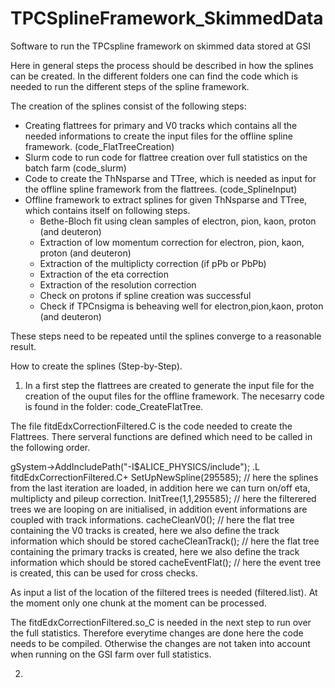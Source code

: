 # TPCSplineFramework_SkimmedData
Software to run the TPCspline framework on skimmed data stored at GSI

Here in general steps the process should be described in how the splines can be created. In the different folders one can find the code which is needed to run the different steps of the spline framework.

The creation of the splines consist of the following steps:
- Creating flattrees for primary and V0 tracks which contains all the needed informations to create the input files for the offline spline framework. (code_FlatTreeCreation)
- Slurm code to run code for flattree creation over full statistics on the batch farm (code_slurm)
- Code to create the ThNsparse and TTree, which is needed as input for the offline spline framework from the flattrees. (code_SplineInput)
- Offline framework to extract splines for given ThNsparse and TTree, which contains itself on following steps.
    - Bethe-Bloch fit using clean samples of electron, pion, kaon, proton (and deuteron)
    - Extraction of low momentum correction for electron, pion, kaon, proton (and deuteron)
    - Extraction of the multiplicty correction (if pPb or PbPb)
    - Extraction of the eta correction
    - Extraction of the resolution correction
    - Check on protons if spline creation was successful
    - Check if TPCnsigma is beheaving well for electron,pion,kaon, proton (and deuteron)
    
These steps need to be repeated until the splines converge to a reasonable result.


How to create the splines (Step-by-Step).

1) In a first step the flattrees are created to generate the input file for the creation of the ouput files for the offline framework.
The necesarry code is found in the folder: code_CreateFlatTree.

The file fitdEdxCorrectionFiltered.C is the code needed to create the Flattrees. There serveral functions are defined which need to be called in the following order.

  gSystem->AddIncludePath("-I$ALICE_PHYSICS/include");
  .L fitdEdxCorrectionFiltered.C+
  SetUpNewSpline(295585);      // here the splines from the last iteration are loaded, in addition here we can turn on/off eta, multiplicty and pileup correction.
  InitTree(1,1,295585);        // here the filterered trees we are looping on are initialised, in addition event informations are coupled with track informations.
  cacheCleanV0();              // here the flat tree containing the V0 tracks is created, here we also define the track information which should be stored 
  cacheCleanTrack();           // here the flat tree containing the primary tracks is created, here we also define the track information which should be stored
  cacheEventFlat();            // here the event tree is created, this can be used for cross checks.
  
  As input a list of the location of the filtered trees is needed (filtered.list). At the moment only one chunk at the moment can be processed.
  
  The fitdEdxCorrectionFiltered.so_C is needed in the next step to run over the full statistics. Therefore everytime changes are done here the code needs to be compiled. Otherwise the changes are not taken into account when running on the GSI farm over full statistics.
  
  2) 
